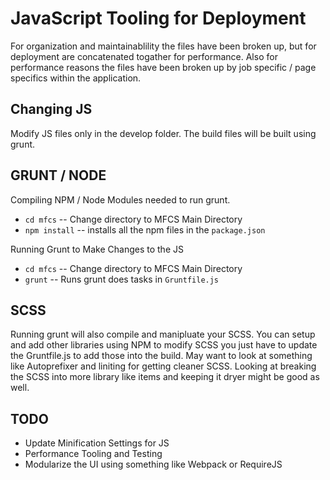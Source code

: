 # JavaScript Tooling for Deployment

For organization and maintainablility the files have been broken up, but for deployment are concatenated togather for performance.  Also for performance reasons the files have been broken up by job specific / page specifics within the application.  

## Changing JS 

Modify JS files only in the develop folder.  The build files will be built using grunt.  

## GRUNT / NODE 

Compiling NPM / Node Modules needed to run grunt.  

 * ```cd mfcs``` -- Change directory to MFCS Main Directory
 * ```npm install``` -- installs all the npm files in the ```package.json```

Running Grunt to Make Changes to the JS

 * ```cd mfcs``` -- Change directory to MFCS Main Directory
 * ``` grunt ``` -- Runs grunt does tasks in ```Gruntfile.js```
 
## SCSS 

Running grunt will also compile and manipluate your SCSS.  You can setup and add other libraries using NPM to modify SCSS you just have to update the Gruntfile.js to add those into the build.  May want to look at something like Autoprefixer and liniting for getting cleaner SCSS.  Looking at breaking the SCSS into more library like items and keeping it dryer might be good as well.  
 
## TODO 

* Update Minification Settings for JS
* Performance Tooling and Testing
* Modularize the UI using something like Webpack or RequireJS 